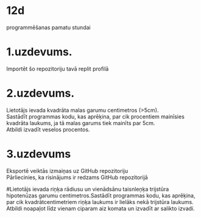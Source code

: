 # 12d
programmēšanas pamatu stundai

# 1.uzdevums.
Importēt šo repozitoriju tavā replit profilā

# 2.uzdevums.
Lietotājs ievada kvadrāta malas garumu centimetros (>5cm).<br>
Sastādīt programmas kodu, kas aprēķina, par cik procentiem mainīsies kvadrāta laukums, ja tā malas garums tiek mainīts par 5cm.<br>
Atbildi izvadīt veselos procentos.

# 3.uzdevums
Eksportē veiktās izmaiņas uz GitHub repozitoriju<br>
Pārliecinies, ka risinājums ir redzams GitHub repozitorijā

#Lietotājs ievada riņķa rādiusu un vienādsānu taisnleņķa trijstūra hipotenūzas garumu centimetros.Sastādīt programmas kodu, kas aprēķina, par cik kvadrātcentimetriem riņķa laukums ir lielāks nekā trijstūra laukums. Atbildi noapaļot līdz vienam ciparam aiz komata un izvadīt ar salikto izvadi.

